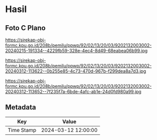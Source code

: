# Hasil

## Foto C Plano

https://sirekap-obj-formc.kpu.go.id/208b/pemilu/ppwp/92/02/13/20/03/9202132003002-20240215-191334--4229fb59-328e-4ec4-8d49-68eabea06b99.jpg

https://sirekap-obj-formc.kpu.go.id/208b/pemilu/ppwp/92/02/13/20/03/9202132003002-20240312-113622--0b255e85-4c73-470d-967b-f299dea8a7d3.jpg

https://sirekap-obj-formc.kpu.go.id/208b/pemilu/ppwp/92/02/13/20/03/9202132003002-20240312-113652--7f235f7a-6bde-4afc-ab1e-24d0fd980a99.jpg


## Metadata

| Key        | Value               |
| ---------- | ------------------- |
| Time Stamp | 2024-03-12 12:00:00 |



